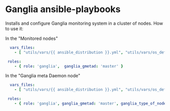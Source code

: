 Ganglia ansible-playbooks
=========================

Installs and configure Ganglia monitoring system in a cluster of nodes.
How to use it:

In the "Monitored nodes"
```yml
  vars_files: 
    - [ "utils/vars/{{ ansible_distribution }}.yml", "utils/vars/os_defaults.yml" ]

 roles: 
    - { role: 'ganglia',  ganglia_gmetad: 'master' }
```

In the "Ganglia meta Daemon node"
```yml
  vars_files: 
    - [ "utils/vars/{{ ansible_distribution }}.yml", "utils/vars/os_defaults.yml" ]

 roles: 
    - { role: 'ganglia', ganglia_gmetad: 'master', ganglia_type_of_node: 'master'}
```

